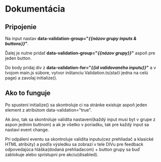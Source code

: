 <h1>Dokumentácia</h1>

<h2>Pripojenie</h2>
<p>Na input nastav <strong>data-validation-group="<i>{{názov grupy inputs & buttons}}</i>"</strong>.</p>
<p>Ďalej je nutne pridať <strong>data-validation-group="<i>{{názov grupy}}</i>"</strong> aspoň pre jeden button.</p>
<p>Do body pridaj div z <strong>data-validation-for="<i>{{id validovaného inputu}}</i>"</strong> a v tvojom main.js súbore, vytvor inštanciu Validation.ts(stačí jedna na celú page) a zavolaj initialize().</p>

<h2>Ako to funguje</h2>
<p>Po spustení initialize() sa skontroluje ci na stránke existuje aspoň jeden element z atribútom data-validation="true".</p>
<p>Ak áno, tak sa skontroluje validita nastavení(každý input musi byt v grupe z aspon jednim buttnom) a ak je všetko v poriadku, tak pre každý input sa nastaví event change.</p>
<p>Pri odpálení eventu sa skontroluje validita inputu(cez prehliadač a klasické HTML atribúty) a podľa výsledku sa zobrazí v tele DIVu pre feedback odpovedajúca hláška(dodaná prehliadacom) + button grupy sa buď zablokuje alebo sprístupni pre akciu(disabled).</p>
